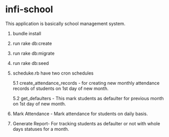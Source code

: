 # infi-school

This application is basically school management system.
1) bundle install

2) run rake db:create 

3) run rake db:migrate

4) run rake db:seed

5) scheduke.rb have two cron schedules 
   
   5.1 create_attendance_records - for creating new monthly attendance records of students on 1st day of new month.

   5.2 get_defaulters - This mark students as defaulter for previous month on 1st day of new month.

6) Mark Attendance - Mark attendance for students on daily basis.

7) Generate Report- For tracking students as defaulter or not with whole days statuses for a month.





